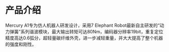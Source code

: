 # 产品介绍

Mercury A1专为仿人机器人研发设计，采用7 Elephant Robot最新自主研发的“动力弹簧”系列谐波模块，最大输出转矩可达80Nm，编码器分辨率19bit，重复定位精度高达0.6弧分，超轻量碳纤维外壳，进一步减轻重量，并大大提高了整个机器的强度和刚性。